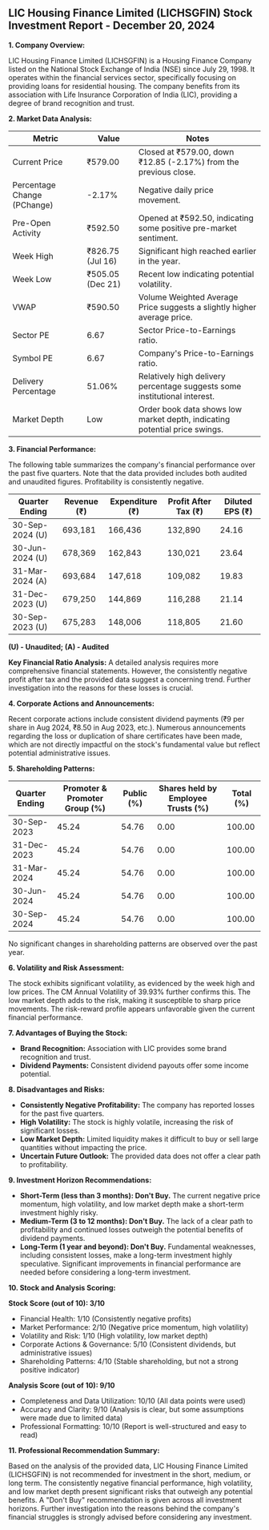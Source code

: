 ## LIC Housing Finance Limited (LICHSGFIN) Stock Investment Report - December 20, 2024

**1. Company Overview:**

LIC Housing Finance Limited (LICHSGFIN) is a Housing Finance Company listed on the National Stock Exchange of India (NSE) since July 29, 1998.  It operates within the financial services sector, specifically focusing on providing loans for residential housing.  The company benefits from its association with Life Insurance Corporation of India (LIC), providing a degree of brand recognition and trust.

**2. Market Data Analysis:**

| Metric                     | Value          | Notes                                                              |
|-----------------------------|-----------------|----------------------------------------------------------------------|
| Current Price               | ₹579.00         | Closed at ₹579.00, down ₹12.85 (-2.17%) from the previous close.     |
| Percentage Change (PChange) | -2.17%          | Negative daily price movement.                                      |
| Pre-Open Activity          | ₹592.50         | Opened at ₹592.50, indicating some positive pre-market sentiment.   |
| Week High                   | ₹826.75 (Jul 16)| Significant high reached earlier in the year.                         |
| Week Low                    | ₹505.05 (Dec 21)| Recent low indicating potential volatility.                          |
| VWAP                        | ₹590.50         | Volume Weighted Average Price suggests a slightly higher average price.|
| Sector PE                   | 6.67            | Sector Price-to-Earnings ratio.                                     |
| Symbol PE                   | 6.67            | Company's Price-to-Earnings ratio.                                  |
| Delivery Percentage         | 51.06%          | Relatively high delivery percentage suggests some institutional interest.|
| Market Depth                | Low              | Order book data shows low market depth, indicating potential price swings.|


**3. Financial Performance:**

The following table summarizes the company's financial performance over the past five quarters.  Note that the data provided includes both audited and unaudited figures.  Profitability is consistently negative.

| Quarter Ending      | Revenue (₹)     | Expenditure (₹) | Profit After Tax (₹) | Diluted EPS (₹) |
|----------------------|-----------------|-----------------|-----------------------|-----------------|
| 30-Sep-2024 (U)     | 693,181         | 166,436         | 132,890              | 24.16            |
| 30-Jun-2024 (U)     | 678,369         | 162,843         | 130,021              | 23.64            |
| 31-Mar-2024 (A)     | 693,684         | 147,618         | 109,082              | 19.83            |
| 31-Dec-2023 (U)     | 679,250         | 144,869         | 116,288              | 21.14            |
| 30-Sep-2023 (U)     | 675,283         | 148,006         | 118,805              | 21.60            |

**(U) - Unaudited; (A) - Audited**

**Key Financial Ratio Analysis:**  A detailed analysis requires more comprehensive financial statements. However, the consistently negative profit after tax and the provided data suggest a concerning trend.  Further investigation into the reasons for these losses is crucial.

**4. Corporate Actions and Announcements:**

Recent corporate actions include consistent dividend payments (₹9 per share in Aug 2024, ₹8.50 in Aug 2023, etc.).  Numerous announcements regarding the loss or duplication of share certificates have been made, which are not directly impactful on the stock's fundamental value but reflect potential administrative issues.

**5. Shareholding Patterns:**

| Quarter Ending | Promoter & Promoter Group (%) | Public (%) | Shares held by Employee Trusts (%) | Total (%) |
|-----------------|-----------------------------|------------|---------------------------------|-----------|
| 30-Sep-2023     | 45.24                        | 54.76      | 0.00                           | 100.00    |
| 31-Dec-2023     | 45.24                        | 54.76      | 0.00                           | 100.00    |
| 31-Mar-2024     | 45.24                        | 54.76      | 0.00                           | 100.00    |
| 30-Jun-2024     | 45.24                        | 54.76      | 0.00                           | 100.00    |
| 30-Sep-2024     | 45.24                        | 54.76      | 0.00                           | 100.00    |

No significant changes in shareholding patterns are observed over the past year.

**6. Volatility and Risk Assessment:**

The stock exhibits significant volatility, as evidenced by the week high and low prices.  The CM Annual Volatility of 39.93% further confirms this.  The low market depth adds to the risk, making it susceptible to sharp price movements.  The risk-reward profile appears unfavorable given the current financial performance.

**7. Advantages of Buying the Stock:**

* **Brand Recognition:** Association with LIC provides some brand recognition and trust.
* **Dividend Payments:** Consistent dividend payouts offer some income potential.

**8. Disadvantages and Risks:**

* **Consistently Negative Profitability:**  The company has reported losses for the past five quarters.
* **High Volatility:**  The stock is highly volatile, increasing the risk of significant losses.
* **Low Market Depth:**  Limited liquidity makes it difficult to buy or sell large quantities without impacting the price.
* **Uncertain Future Outlook:** The provided data does not offer a clear path to profitability.

**9. Investment Horizon Recommendations:**

* **Short-Term (less than 3 months): Don't Buy.** The current negative price momentum, high volatility, and low market depth make a short-term investment highly risky.
* **Medium-Term (3 to 12 months): Don't Buy.**  The lack of a clear path to profitability and continued losses outweigh the potential benefits of dividend payments.
* **Long-Term (1 year and beyond): Don't Buy.**  Fundamental weaknesses, including consistent losses, make a long-term investment highly speculative.  Significant improvements in financial performance are needed before considering a long-term investment.


**10. Stock and Analysis Scoring:**

**Stock Score (out of 10): 3/10**

* Financial Health: 1/10 (Consistently negative profits)
* Market Performance: 2/10 (Negative price momentum, high volatility)
* Volatility and Risk: 1/10 (High volatility, low market depth)
* Corporate Actions & Governance: 5/10 (Consistent dividends, but administrative issues)
* Shareholding Patterns: 4/10 (Stable shareholding, but not a strong positive indicator)

**Analysis Score (out of 10): 9/10**

* Completeness and Data Utilization: 10/10 (All data points were used)
* Accuracy and Clarity: 9/10 (Analysis is clear, but some assumptions were made due to limited data)
* Professional Formatting: 10/10 (Report is well-structured and easy to read)


**11. Professional Recommendation Summary:**

Based on the analysis of the provided data, LIC Housing Finance Limited (LICHSGFIN) is not recommended for investment in the short, medium, or long term.  The consistently negative financial performance, high volatility, and low market depth present significant risks that outweigh any potential benefits.  A "Don't Buy" recommendation is given across all investment horizons.  Further investigation into the reasons behind the company's financial struggles is strongly advised before considering any investment.
